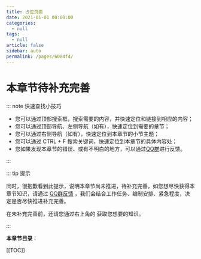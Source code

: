 ```yaml
---
title: 占位页面
date: 2021-01-01 00:00:00
categories: 
  - null
tags: 
  - null
article: false
sidebar: auto
permalink: /pages/6084f4/
---
```

# 本章节待补充完善

::: note 快速查找小技巧

- 您可以通过顶部搜索框，搜索需要的内容，并快速定位和链接到相应的内容；
- 您可以通过顶部导航、左侧导航（如有），快速定位到需要的章节；
- 您可以通过右侧导航（如有），快速定位到本章节的小节主题；
- 您可以通过 CTRL + F 搜索关键词，快速定位到本章节的具体内容处；
- 您如果发现本章节的错误、或有不明白的地方，可以通过[QQ群](https://jq.qq.com/?_wv=1027&k=Y6HPvi87)进行反馈。

:::

::: tip 提示

同时，很抱歉看到此提示，说明本章节尚未推进，待补充完善，如您想尽快获得本章节知识，请通过  [QQ群反馈](https://jq.qq.com/?_wv=1027&k=Y6HPvi87) ，我们会结合工作任务、编制安排、紧急程度，决定是否尽快推进补充完善。

在未补充完善前，还请您通过右上角的 <Badge text="旧版手册" type="error" vertical="middle"/> 获取您想要的知识。

:::

**本章节目录**：

[[TOC]]